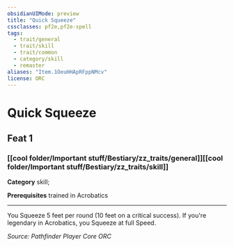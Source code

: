 ```yaml
---
obsidianUIMode: preview
title: "Quick Squeeze"
cssclasses: pf2e,pf2e-spell
tags:
  - trait/general
  - trait/skill
  - trait/common
  - category/skill
  - remaster
aliases: "Item.1OeuHHApRFppNMcv"
license: ORC
---
```

# Quick Squeeze
## Feat 1
### [[cool folder/Important stuff/Bestiary/zz_traits/general]][[cool folder/Important stuff/Bestiary/zz_traits/skill]]

**Category** skill; 



**Prerequisites** trained in Acrobatics
* * *
You Squeeze 5 feet per round (10 feet on a critical success). If you're legendary in Acrobatics, you Squeeze at full Speed.

*Source: Pathfinder Player Core*
*ORC*